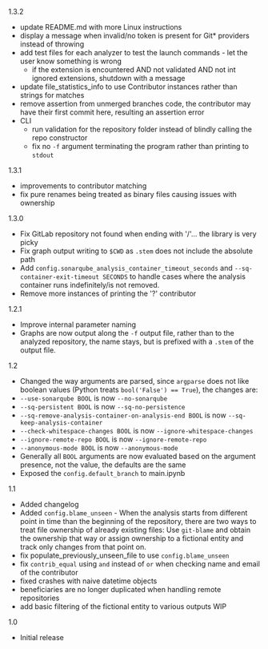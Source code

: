 1.3.2
- update README.md with more Linux instructions
- display a message when invalid/no token is present for Git* providers instead of throwing
- add test files for each analyzer to test the launch commands - let the user know something is wrong
  - if the extension is encountered AND not validated AND not int ignored extensions, shutdown with a message
- update file_statistics_info to use Contributor instances rather than strings for matches
- remove assertion from unmerged branches code, the contributor may have their first commit here, resulting an assertion error
- CLI
  - run validation for the repository folder instead of blindly calling the repo constructor
  - fix no `-f` argument terminating the program rather than printing to `stdout`

1.3.1
- improvements to contributor matching
- fix pure renames being treated as binary files causing issues with ownership

1.3.0
- Fix GitLab repository not found when ending with '/'... the library is very picky
- Fix graph output writing to `$CWD` as `.stem` does not include the absolute path
- Add `config.sonarqube_analysis_container_timeout_seconds` and `--sq-container-exit-timeout SECONDS` to handle cases where the analysis container runs indefinitely/is not removed.
- Remove more instances of printing the '?' contributor

1.2.1
- Improve internal parameter naming
- Graphs are now output along the `-f` output file, rather than to the analyzed repository, the name stays, but is prefixed with a `.stem` of the output file.

1.2
- Changed the way arguments are parsed, since `argparse` does not like boolean values (Python treats `bool('False') == True`), the changes are:
- `--use-sonarqube BOOL` is now `--no-sonarqube`
- `--sq-persistent BOOL` is now `--sq-no-persistence`
- `--sq-remove-analysis-container-on-analysis-end BOOL` is now `--sq-keep-analysis-container`
- `--check-whitespace-changes BOOL` is now `--ignore-whitespace-changes`
- `--ignore-remote-repo BOOL` is now `--ignore-remote-repo`
- `--anonymous-mode BOOL` is now `--anonymous-mode`
- Generally all `BOOL` arguments are now evaluated based on the argument presence, not the value, the defaults are the same
- Exposed the `config.default_branch` to main.ipynb

1.1
- Added changelog
- Added `config.blame_unseen` - When the analysis starts from different point in time than the beginning of the repository,
  there are two ways to treat file ownership of already existing files: Use `git-blame` and obtain the ownership that way
  or assign ownership to a fictional entity and track only changes from that point on.
- fix populate_previously_unseen_file to use `config.blame_unseen`
- fix `contrib_equal` using `and` instead of `or` when checking name and email of the contributor
- fixed crashes with naive datetime objects
- beneficiaries are no longer duplicated when handling remote repositories
- add basic filtering of the fictional entity to various outputs WIP

1.0
- Initial release